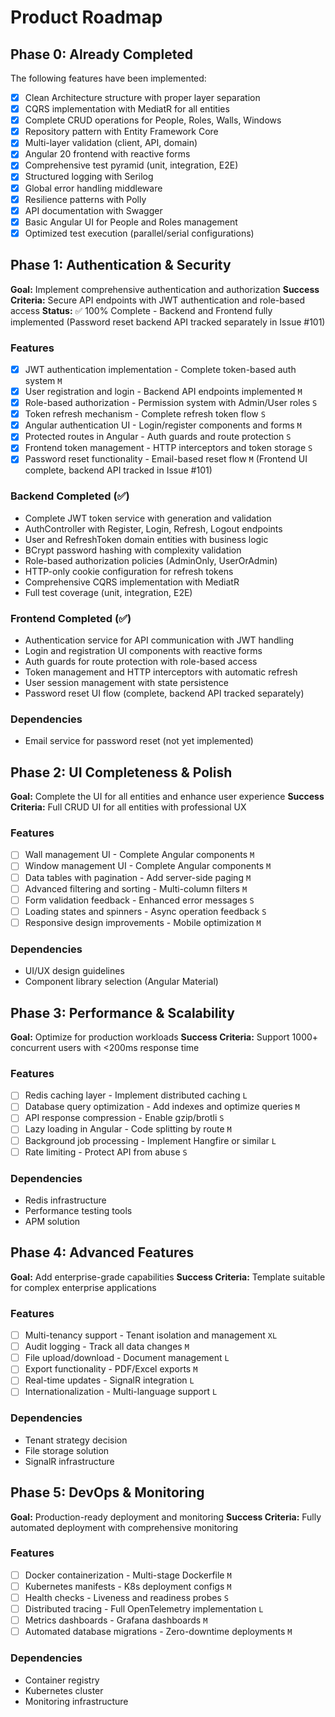 # Product Roadmap

## Phase 0: Already Completed

The following features have been implemented:

- [x] Clean Architecture structure with proper layer separation
- [x] CQRS implementation with MediatR for all entities
- [x] Complete CRUD operations for People, Roles, Walls, Windows
- [x] Repository pattern with Entity Framework Core
- [x] Multi-layer validation (client, API, domain)
- [x] Angular 20 frontend with reactive forms
- [x] Comprehensive test pyramid (unit, integration, E2E)
- [x] Structured logging with Serilog
- [x] Global error handling middleware
- [x] Resilience patterns with Polly
- [x] API documentation with Swagger
- [x] Basic Angular UI for People and Roles management
- [x] Optimized test execution (parallel/serial configurations)

## Phase 1: Authentication & Security

**Goal:** Implement comprehensive authentication and authorization
**Success Criteria:** Secure API endpoints with JWT authentication and role-based access
**Status:** ✅ 100% Complete - Backend and Frontend fully implemented (Password reset backend API tracked separately in Issue #101)

### Features

- [x] JWT authentication implementation - Complete token-based auth system `M`
- [x] User registration and login - Backend API endpoints implemented `M`
- [x] Role-based authorization - Permission system with Admin/User roles `S`
- [x] Token refresh mechanism - Complete refresh token flow `S`
- [x] Angular authentication UI - Login/register components and forms `M`
- [x] Protected routes in Angular - Auth guards and route protection `S`
- [x] Frontend token management - HTTP interceptors and token storage `S`
- [x] Password reset functionality - Email-based reset flow `M` (Frontend UI complete, backend API tracked in Issue #101)

### Backend Completed (✅)
- Complete JWT token service with generation and validation
- AuthController with Register, Login, Refresh, Logout endpoints
- User and RefreshToken domain entities with business logic
- BCrypt password hashing with complexity validation
- Role-based authorization policies (AdminOnly, UserOrAdmin)
- HTTP-only cookie configuration for refresh tokens
- Comprehensive CQRS implementation with MediatR
- Full test coverage (unit, integration, E2E)

### Frontend Completed (✅)
- Authentication service for API communication with JWT handling
- Login and registration UI components with reactive forms
- Auth guards for route protection with role-based access
- Token management and HTTP interceptors with automatic refresh
- User session management with state persistence
- Password reset UI flow (complete, backend API tracked separately)

### Dependencies

- Email service for password reset (not yet implemented)

## Phase 2: UI Completeness & Polish

**Goal:** Complete the UI for all entities and enhance user experience
**Success Criteria:** Full CRUD UI for all entities with professional UX

### Features

- [ ] Wall management UI - Complete Angular components `M`
- [ ] Window management UI - Complete Angular components `M`
- [ ] Data tables with pagination - Add server-side paging `M`
- [ ] Advanced filtering and sorting - Multi-column filters `M`
- [ ] Form validation feedback - Enhanced error messages `S`
- [ ] Loading states and spinners - Async operation feedback `S`
- [ ] Responsive design improvements - Mobile optimization `M`

### Dependencies

- UI/UX design guidelines
- Component library selection (Angular Material)

## Phase 3: Performance & Scalability

**Goal:** Optimize for production workloads
**Success Criteria:** Support 1000+ concurrent users with <200ms response time

### Features

- [ ] Redis caching layer - Implement distributed caching `L`
- [ ] Database query optimization - Add indexes and optimize queries `M`
- [ ] API response compression - Enable gzip/brotli `S`
- [ ] Lazy loading in Angular - Code splitting by route `M`
- [ ] Background job processing - Implement Hangfire or similar `L`
- [ ] Rate limiting - Protect API from abuse `S`

### Dependencies

- Redis infrastructure
- Performance testing tools
- APM solution

## Phase 4: Advanced Features

**Goal:** Add enterprise-grade capabilities
**Success Criteria:** Template suitable for complex enterprise applications

### Features

- [ ] Multi-tenancy support - Tenant isolation and management `XL`
- [ ] Audit logging - Track all data changes `M`
- [ ] File upload/download - Document management `L`
- [ ] Export functionality - PDF/Excel exports `M`
- [ ] Real-time updates - SignalR integration `L`
- [ ] Internationalization - Multi-language support `L`

### Dependencies

- Tenant strategy decision
- File storage solution
- SignalR infrastructure

## Phase 5: DevOps & Monitoring

**Goal:** Production-ready deployment and monitoring
**Success Criteria:** Fully automated deployment with comprehensive monitoring

### Features

- [ ] Docker containerization - Multi-stage Dockerfile `M`
- [ ] Kubernetes manifests - K8s deployment configs `M`
- [ ] Health checks - Liveness and readiness probes `S`
- [ ] Distributed tracing - Full OpenTelemetry implementation `L`
- [ ] Metrics dashboards - Grafana dashboards `M`
- [ ] Automated database migrations - Zero-downtime deployments `M`

### Dependencies

- Container registry
- Kubernetes cluster
- Monitoring infrastructure